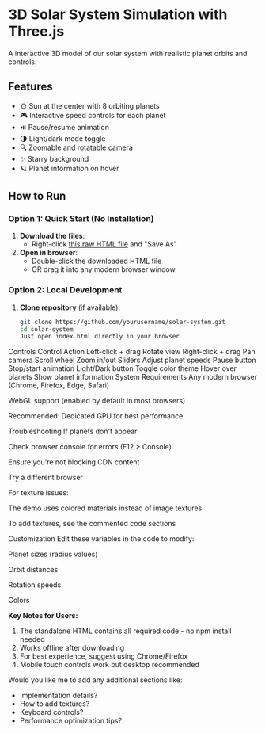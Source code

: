 # 3D Solar System Simulation with Three.js

A interactive 3D model of our solar system with realistic planet orbits and controls.

## Features

- 🌞 Sun at the center with 8 orbiting planets
- 🎮 Interactive speed controls for each planet
- ⏯️ Pause/resume animation
- 🌗 Light/dark mode toggle
- 🔍 Zoomable and rotatable camera
- ✨ Starry background
- 🪐 Planet information on hover

## How to Run

### Option 1: Quick Start (No Installation)
1. **Download the files**:
   - Right-click [this raw HTML file](https://example.com/solar-system.html) and "Save As"
2. **Open in browser**:
   - Double-click the downloaded HTML file
   - OR drag it into any modern browser window

### Option 2: Local Development
1. **Clone repository** (if available):
   ```bash
   git clone https://github.com/yourusername/solar-system.git
   cd solar-system
   Just open index.html directly in your browser

Controls
Control	Action
Left-click + drag	Rotate view
Right-click + drag	Pan camera
Scroll wheel	Zoom in/out
Sliders	Adjust planet speeds
Pause button	Stop/start animation
Light/Dark button	Toggle color theme
Hover over planets	Show planet information
System Requirements
Any modern browser (Chrome, Firefox, Edge, Safari)

WebGL support (enabled by default in most browsers)

Recommended: Dedicated GPU for best performance

Troubleshooting
If planets don't appear:

Check browser console for errors (F12 > Console)

Ensure you're not blocking CDN content

Try a different browser

For texture issues:

The demo uses colored materials instead of image textures

To add textures, see the commented code sections

Customization
Edit these variables in the code to modify:

Planet sizes (radius values)

Orbit distances

Rotation speeds

Colors


**Key Notes for Users:**
1. The standalone HTML contains all required code - no npm install needed
2. Works offline after downloading
3. For best experience, suggest using Chrome/Firefox
4. Mobile touch controls work but desktop recommended

Would you like me to add any additional sections like:
- Implementation details?
- How to add textures?
- Keyboard controls?
- Performance optimization tips?
